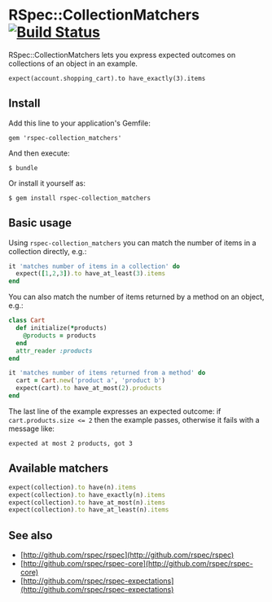 # RSpec::CollectionMatchers [![Build Status](https://secure.travis-ci.org/rspec/rspec-collection_matchers.png?branch=master)](http://travis-ci.org/rspec/rspec-collection_matchers)

RSpec::CollectionMatchers lets you express expected outcomes on collections
of an object in an example.

    expect(account.shopping_cart).to have_exactly(3).items

## Install

Add this line to your application's Gemfile:

    gem 'rspec-collection_matchers'

And then execute:

    $ bundle

Or install it yourself as:

    $ gem install rspec-collection_matchers

## Basic usage

Using `rspec-collection_matchers` you can match the number of items in a
collection directly, e.g.:

```ruby
it 'matches number of items in a collection' do
  expect([1,2,3]).to have_at_least(3).items
end
```

You can also match the number of items returned by a method on an object, e.g.:

```ruby
class Cart
  def initialize(*products)
    @products = products
  end
  attr_reader :products
end

it 'matches number of items returned from a method' do
  cart = Cart.new('product a', 'product b')
  expect(cart).to have_at_most(2).products
end
```

The last line of the example expresses an expected outcome:
if `cart.products.size <= 2` then the example passes, otherwise it fails with a message like:

    expected at most 2 products, got 3

## Available matchers

```ruby
expect(collection).to have(n).items
expect(collection).to have_exactly(n).items
expect(collection).to have_at_most(n).items
expect(collection).to have_at_least(n).items
```

## See also

* [http://github.com/rspec/rspec](http://github.com/rspec/rspec)
* [http://github.com/rspec/rspec-core](http://github.com/rspec/rspec-core)
* [http://github.com/rspec/rspec-expectations](http://github.com/rspec/rspec-expectations)
